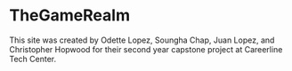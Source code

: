 TheGameRealm
============
This site was created by Odette Lopez, Soungha Chap, Juan Lopez, and Christopher Hopwood for their second year capstone project at Careerline Tech Center.
